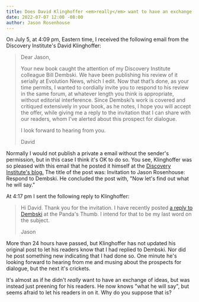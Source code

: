 ```yaml
---
title: Does David Klinghoffer <em>really</em> want to have an exchange of ideas?
date: 2022-07-07 12:00 -08:00
author: Jason Rosenhouse
---
```

<p>
On July 5, at 4:09 pm, Eastern time, I received the following email from the Discovery Institute's David Klinghoffer:
<BLOCKQUOTE>
Dear Jason,

Your new book caught the attention of my Discovery Institute colleague Bill Dembski. We have been publishing his review of it serially at Evolution News, which I edit. Now that that’s done, as your time permits, I wanted to cordially invite you to respond to his review in the same forum, at whatever length you think is appropriate, without editorial interference. Since Dembski’s work is covered and critiqued extensively in your book, as he notes, I hope you will accept the offer, while giving me a reply to the invitation that I can share with our readers, whom I’ve alerted about this prospect for dialogue.

I look forward to hearing from you.

David
</BLOCKQUOTE>
</p>
<p>
Normally I would not publish a private a email without the sender's permission, but in this case I think it's OK to do so.  You see, Klinghoffer was so pleased with this email that he posted it himself at the <a href="https://evolutionnews.org/2022/07/invitation-to-jason-rosenhouse-respond-to-dembski/">Discovery Institute's blog.</a>  The title of the post was: Invitation to Jason Rosenhouse: Respond to Dembski.  He concluded the post with, "Now let's find out what he will say."
</p>
<p>
At 4:17 pm I sent the following reply to Klinghoffer:
<BLOCKQUOTE>
Hi David.  Thank you for the invitation.  I have recently posted <a href="https://pandasthumb.org/archives/2022/07/Dembski-response.html">a reply to Dembski</a> at the Panda's Thumb.  I intend for that to be my last word on the subject.
  
Jason
  </BLOCKQUOTE>
</p>
<p>
More than 24 hours have passed, but Klinghoffer has not updated his original post to let his readers know that I had replied to Dembski.  Nor did he post something new indicating that I had done so.  One minute he's looking forward to hearing from me and musing about the prospects for dialogue, but the next it's crickets.
  </p>
  <p>
  It's almost as if he didn't <em>really</em> want to have an exchange of ideas, but was instead just preening for his readers. He now knows "what he will say", but seems afraid to let his readers in on it.  Why do you suppose that is?
